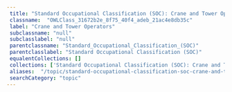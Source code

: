 ```yaml
--- 
 title: "Standard Occupational Classification (SOC): Crane and Tower Operators" 
 classname:  "OWLClass_31672b2e_8f75_40f4_adeb_21ac4e8db35c" 
 label: "Crane and Tower Operators" 
 subclassname: "null" 
 subclasslabel: "null" 
 parentclassname: "Standard_Occupational_Classification_(SOC)" 
 parentclasslabel: "Standard Occupational Classification (SOC)" 
 equalentCollections: [] 
 collections: ['Standard Occupational Classification (SOC): Crane and Tower Operators']
 aliases:  "/topic/standard-occupational-classification-soc-crane-and-tower-operators"  
 searchCategory: "topic" 
---
```

